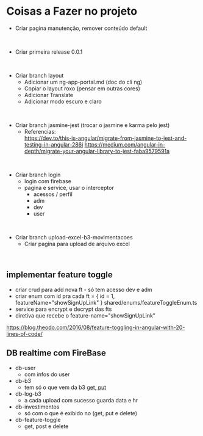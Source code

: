 # Coisas a Fazer no projeto

- Criar pagina manutenção, remover conteúdo default

<br>

- Criar primeira release 0.0.1

<br>

- Criar branch layout
  - Adicionar um ng-app-portal.md (doc do cli ng)
  - Copiar o layout roxo (pensar em outras cores)
  - Adicionar Translate
  - Adicionar modo escuro e claro

<br>

- Criar branch jasmine-jest (trocar o jasmine e karma pelo jest) <br>
  - Referencias: <br>
    https://dev.to/this-is-angular/migrate-from-jasmine-to-jest-and-testing-in-angular-286i
    https://medium.com/angular-in-depth/migrate-your-angular-library-to-jest-faba9579591a

<br>

- Criar branch login
  - login com firebase
  - pagina e service, usar o interceptor
    - acessos / perfil
    - adm
    - dev
    - user

<br>

- Criar branch upload-excel-b3-movimentacoes
  - Criar pagina para upload de arquivo excel

<br>

## implementar feature toggle

- criar crud para add nova ft - só tem acesso dev e adm
- criar enum com id pra cada ft = { id = 1, featureName="showSignUpLink" } shared/enums/featureToggleEnum.ts
- service para encrypt e decrypt das fts
- diretiva que recebe o feature-name="showSignUpLink"

https://blog.theodo.com/2016/08/feature-toggling-in-angular-with-20-lines-of-code/

## DB realtime com FireBase

- db-user
  - com infos do user
- db-b3
  - tem só o que vem da b3 [get, put](upload-b3)
- db-log-b3
  - a cada upload com sucesso guarda data e hr
- db-investimentos
  - só com o que é exibido no (get, put e delete)
- db-feature-toggle
  - get, post e delete
